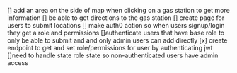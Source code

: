 [] add an area on the side of map when clicking on a gas station to get more information
[] be able to get directions to the gas station
[] create page for users to submit locations
[] make auth0 action so when users signup/login they get a role and permissions
[]authenticate users that have base role to only be able to submit and and only admin users can add directly
[x] create endpoint to get and set role/permissions for user by authenticating jwt
[]need to handle state role state so non-authenticated users have admin access
